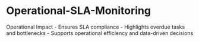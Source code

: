 # Operational-SLA-Monitoring
 Operational Impact - Ensures SLA compliance - Highlights overdue tasks and bottlenecks - Supports operational efficiency and data-driven decisions
